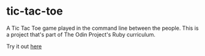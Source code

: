 # tic-tac-toe

A Tic Tac Toe game played in the command line between the people. 
This is a project that's part of The Odin Project's Ruby curriculum.

Try it out [here](https://replit.com/@Nudd3/tic-tac-toe#main.rb)